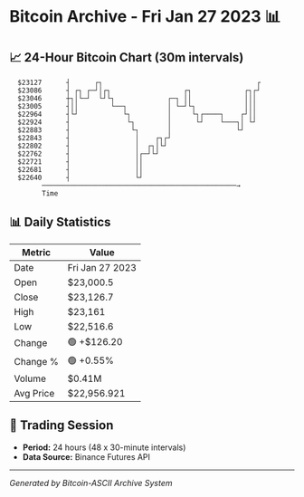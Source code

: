 # Bitcoin Archive - Fri Jan 27 2023 📊

## 📈 24-Hour Bitcoin Chart (30m intervals)

```
  $23127      ┤      ┌┐                                      ┌ 
  $23086      ┤ ┌┐ ┌─┘│┌┐                  ┌┐             ┌┐┌┘ 
  $23046      ┼┐│└─┘  └┘└┐             ┌─┐ ││             │││  
  $23005      ┤││        └──┐          │ └─┘└┐            │││  
  $22964      ┤└┘           └┐         │     └┐┌────┐    ┌┘││  
  $22924      ┤              └┐        │      └┘    └───┐│ └┘  
  $22883      ┤               └┐       │                └┘     
  $22843      ┤                │    ┌┐┌┘                       
  $22802      ┤                │  ┌┐│└┘                        
  $22762      ┤                │┌─┘└┘                          
  $22721      ┤                ││                              
  $22681      ┤                ││                              
  $22640      ┤                └┘                              
        ────────────────────────────────────────────────→
        Time
```

## 📊 Daily Statistics

| Metric | Value |
|--------|-------|
| Date | Fri Jan 27 2023 |
| Open | $23,000.5 |
| Close | $23,126.7 |
| High | $23,161 |
| Low | $22,516.6 |
| Change | 🟢 +$126.20 |
| Change % | 🟢 +0.55% |
| Volume | $0.41M |
| Avg Price | $22,956.921 |

## 📅 Trading Session

- **Period:** 24 hours (48 x 30-minute intervals)
- **Data Source:** Binance Futures API

---
*Generated by Bitcoin-ASCII Archive System*
